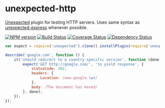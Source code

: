 unexpected-http
===============

[Unexpected](http://github.com/sunesimonsen/unexpected) plugin for testing HTTP servers. Uses same syntax as [unexpected-express](https://github.com/papandreou/unexpected-express) whenever possible.

[![NPM version](https://badge.fury.io/js/unexpected-http.png)](http://badge.fury.io/js/unexpected-http)
[![Build Status](https://travis-ci.org/papandreou/unexpected-http.png)](https://travis-ci.org/papandreou/unexpected-http)
[![Coverage Status](https://coveralls.io/repos/papandreou/unexpected-http/badge.png)](https://coveralls.io/r/papandreou/unexpected-http)
[![Dependency Status](https://david-dm.org/papandreou/unexpected-http.png)](https://david-dm.org/papandreou/unexpectetd-http)

```javascript
var expect = require('unexpected').clone().installPlugin(require('unexpected-http'));

describe('google.com', function () {
    it('should redirect to a country-specific version', function (done) {
        expect('GET http://google.com/', 'to yield response', {
            statusCode: 302,
            headers: {
                Location: /www.google.\w+/
            },
            body: /The document has moved/
        }, done);
    });
});
```

